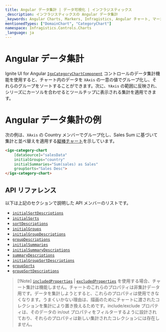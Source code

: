 ```yaml
---
title: Angular データ集計 | データ可視化 | インフラジスティックス
_description: インフラジスティックスの Angular データ集計
_keywords: Angular Charts, Markers, Infragistics, Angular チャート, マーカー, インフラジスティックス
mentionedTypes: ["DomainChart", "CategoryChart"]
namespace: Infragistics.Controls.Charts
_language: ja
---
```


# Angular データ集計

Ignite UI for Angular [`IgxCategoryChartComponent`]({environment:dvApiBaseUrl}/products/ignite-ui-angular/api/docs/typescript/latest/classes/igxcategorychartcomponent.html) コントロールのデータ集計機能を使用すると、チャート内のデータを `XAxis` の一意の値でグループ化し、それらのグループをソートすることができます。次に、`YAxis` の範囲に反映され、シリーズにカーソルを合わせるとツールチップに表示される集計を適用できます。

# Angular データ集計の例

次の例は、`XAxis` の Country メンバーでグループ化し、Sales Sum に基づいて集計と並べ替えを適用する[縦棒チャート](../types/column-chart.md)を示しています。

<code-view style="height: 500px" alt="Angular データ集計の例"
           data-demos-base-url="{environment:dvDemosBaseUrl}"
                    iframe-src="{environment:dvDemosBaseUrl}/charts/category-chart/data-aggregations"
                                                 github-src="charts/category-chart/data-aggregations">
</code-view>


```html
<igx-category-chart
    [dataSource]="salesData"
    initialGroups="country"
    initialSummaries="Sum(sales) as Sales"
    groupSorts="Sales Desc">
</igx-category-chart>
```

## API リファレンス

以下は上記のセクションで説明した API メンバーのリストです。

*   [`initialSortDescriptions`]({environment:dvApiBaseUrl}/products/ignite-ui-angular/api/docs/typescript/latest/classes/igxdomainchartcomponent.html#initialsortdescriptions)
*   [`initialSorts`]({environment:dvApiBaseUrl}/products/ignite-ui-angular/api/docs/typescript/latest/classes/igxdomainchartcomponent.html#initialsorts)
*   [`sortDescriptions`]({environment:dvApiBaseUrl}/products/ignite-ui-angular/api/docs/typescript/latest/classes/igxdomainchartcomponent.html#sortdescriptions)
*   [`initialGroups`]({environment:dvApiBaseUrl}/products/ignite-ui-angular/api/docs/typescript/latest/classes/igxdomainchartcomponent.html#initialgroups)
*   [`initialGroupDescriptions`]({environment:dvApiBaseUrl}/products/ignite-ui-angular/api/docs/typescript/latest/classes/igxdomainchartcomponent.html#initialgroupdescriptions)
*   [`groupDescriptions`]({environment:dvApiBaseUrl}/products/ignite-ui-angular/api/docs/typescript/latest/classes/igxdomainchartcomponent.html#groupdescriptions)
*   [`initialSummaries`]({environment:dvApiBaseUrl}/products/ignite-ui-angular/api/docs/typescript/latest/classes/igxdomainchartcomponent.html#initialsummaries)
*   [`initialSummaryDescriptions`]({environment:dvApiBaseUrl}/products/ignite-ui-angular/api/docs/typescript/latest/classes/igxdomainchartcomponent.html#initialsummarydescriptions)
*   [`summaryDescriptions`]({environment:dvApiBaseUrl}/products/ignite-ui-angular/api/docs/typescript/latest/classes/igxdomainchartcomponent.html#summarydescriptions)
*   [`initialGroupSortDescriptions`]({environment:dvApiBaseUrl}/products/ignite-ui-angular/api/docs/typescript/latest/classes/igxdomainchartcomponent.html#initialgroupsortdescriptions)
*   [`groupSorts`]({environment:dvApiBaseUrl}/products/ignite-ui-angular/api/docs/typescript/latest/classes/igxdomainchartcomponent.html#groupsorts)
*   [`groupSortDescriptions`]({environment:dvApiBaseUrl}/products/ignite-ui-angular/api/docs/typescript/latest/classes/igxdomainchartcomponent.html#groupsortdescriptions)

> \[!Note]
> [`includedProperties`]({environment:dvApiBaseUrl}/products/ignite-ui-angular/api/docs/typescript/latest/classes/igxdomainchartcomponent.html#includedproperties) | [`excludedProperties`]({environment:dvApiBaseUrl}/products/ignite-ui-angular/api/docs/typescript/latest/classes/igxdomainchartcomponent.html#excludedproperties) を使用する場合、チャート集計は機能しません。チャートのこれらのプロパティは非集計データ用です。データを集計しようとすると、これらのプロパティは使用できなくなります。うまくいかない理由は、描画のためにチャートに渡されたコレクションを集計により置き換えるためです。include/exclude プロパティは、そのデータの in/out プロパティをフィルターするように設計されており、それらのプロパティは新しい集計されたコレクションには存在しません。

